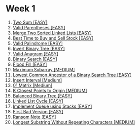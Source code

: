 # Week 1

1. [Two Sum [EASY]](https://leetcode.com/problems/two-sum/)
2. [Valid Parentheses [EASY]](https://leetcode.com/problems/valid-parentheses/)
3. [Merge Two Sorted Linked Lists [EASY]](https://leetcode.com/problems/merge-two-sorted-lists/)
4. [Best Time to Buy and Sell Stock [EASY]](https://leetcode.com/problems/best-time-to-buy-and-sell-stock/)
5. [Valid Palindrome [EASY]](https://leetcode.com/problems/valid-palindrome/)
6. [Invert Binary Tree [EASY]](https://leetcode.com/problems/invert-binary-tree/)
7. [Valid Anagram [EASY]](https://leetcode.com/problems/valid-anagram/)
8. [Binary Search [EASY]](https://leetcode.com/problems/binary-search/)
9. [Flood Fill [EASY]](https://leetcode.com/problems/flood-fill/)
10. [Maximum Subarray [MEDIUM]](https://leetcode.com/problems/maximum-subarray/)
11. [Lowest Common Ancestor of a Binary Search Tree [EASY]](https://leetcode.com/problems/lowest-common-ancestor-of-a-binary-search-tree/)
12. [Insert Interval [Medium]](https://leetcode.com/problems/insert-interval/)
13. [01 Matrix [Medium]](https://leetcode.com/problems/01-matrix/)
14. [K Closest Points to Origin [MEDIUM]](https://leetcode.com/problems/k-closest-points-to-origin/)
15. [Balanced Binary Tree [EASY]](https://leetcode.com/problems/balanced-binary-tree/)
16. [Linked List Cycle [EASY]](https://leetcode.com/problems/linked-list-cycle/)
17. [Implement Queue using Stacks [EASY]](https://leetcode.com/problems/implement-queue-using-stacks/)
18. [First Bad Version [EASY]](https://leetcode.com/problems/first-bad-version/)
19. [Ransom Note [EASY]](https://leetcode.com/problems/ransom-note/)
20. [Longest Substring Without Repeating Characters [MEDIUM]](https://leetcode.com/problems/longest-substring-without-repeating-characters/)
